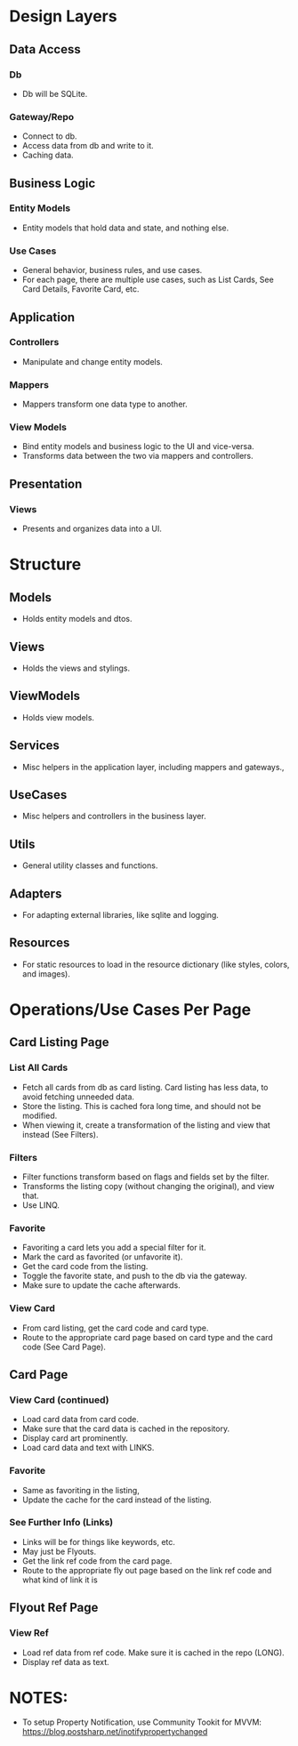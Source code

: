 # Design Layers
## Data Access
### Db
- Db will be SQLite.
### Gateway/Repo
- Connect to db.
- Access data from db and write to it.
- Caching data.
## Business Logic
### Entity Models
- Entity models that hold data and state, and nothing else.
### Use Cases
- General behavior, business rules, and use cases.
- For each page, there are multiple use cases, such as List Cards, See Card Details, Favorite Card, etc.
## Application
### Controllers
- Manipulate and change entity models.
### Mappers
- Mappers transform one data type to another.
### View Models
- Bind entity models and business logic to the UI and vice-versa.
- Transforms data between the two via mappers and controllers.
## Presentation
### Views
- Presents and organizes data into a UI.

# Structure
## Models
- Holds entity models and dtos.
## Views
- Holds the views and stylings.
## ViewModels
- Holds view models.
## Services
- Misc helpers in the application layer, including mappers and gateways.,
## UseCases
- Misc helpers and controllers in the business layer.
## Utils
- General utility classes and functions.
## Adapters
- For adapting external libraries, like sqlite and logging.
## Resources
- For static resources to load in the resource dictionary (like styles, colors, and images).

# Operations/Use Cases Per Page
## Card Listing Page
### List All Cards
- Fetch all cards from db as card listing. Card listing has less data, to avoid fetching unneeded data.
- Store the listing. This is cached fora long time, and should not be modified.
- When viewing it, create a transformation of the listing and view that instead (See Filters).
### Filters
- Filter functions transform based on flags and fields set by the filter.
- Transforms the listing copy (without changing the original), and view that.
- Use LINQ.
### Favorite
- Favoriting a card lets you add a special filter for it.
- Mark the card as favorited (or unfavorite it).
- Get the card code from the listing.
- Toggle the favorite state, and push to the db via the gateway.
- Make sure to update the cache afterwards.
### View Card
- From card listing, get the card code and card type.
- Route to the appropriate card page based on card type and the card code (See Card Page).
## Card Page
### View Card (continued)
- Load card data from card code.
- Make sure that the card data is cached in the repository.
- Display card art prominently.
- Load card data and text with LINKS.
### Favorite
- Same as favoriting in the listing,
- Update the cache for the card instead of the listing.
### See Further Info (Links)
- Links will be for things like keywords, etc.
- May just be Flyouts.
- Get the link ref code from the card page.
- Route to the appropriate fly out page based on the link ref code and what kind of link it is
## Flyout Ref Page
### View Ref
- Load ref data from ref code. Make sure it is cached in the repo (LONG).
- Display ref data as text.

# NOTES:
- To setup Property Notification, use Community Tookit for MVVM: https://blog.postsharp.net/inotifypropertychanged